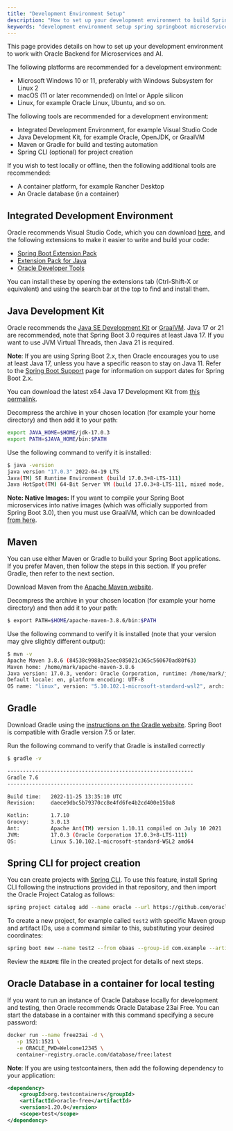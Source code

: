 ```yaml
---
title: "Development Environment Setup"
description: "How to set up your development environment to build Spring Boot applications with the Oracle Backend for Microservices and AI"
keywords: "development environment setup spring springboot microservices oracle backend java maven gradle ide tools"
---
```


This page provides details on how to set up your development environment to work with Oracle Backend for Microservices and AI.

The following platforms are recommended for a development environment:

- Microsoft Windows 10 or 11, preferably with Windows Subsystem for Linux 2
- macOS (11 or later recommended) on Intel or Apple silicon
- Linux, for example Oracle Linux, Ubuntu, and so on.

The following tools are recommended for a development environment:

- Integrated Development Environment, for example Visual Studio Code
- Java Development Kit, for example Oracle, OpenJDK, or GraalVM
- Maven or Gradle for build and testing automation
- Spring CLI (optional) for project creation

If you wish to test locally or offline, then the following additional tools are recommended:

- A container platform, for example Rancher Desktop
- An Oracle database (in a container)

## Integrated Development Environment

Oracle recommends Visual Studio Code, which you can download [here](https://code.visualstudio.com/), and the following extensions to make it easier to write and build your code:

- [Spring Boot Extension Pack](https://marketplace.visualstudio.com/items?itemName=pivotal.vscode-boot-dev-pack)
- [Extension Pack for Java](https://marketplace.visualstudio.com/items?itemName=vscjava.vscode-java-pack)
- [Oracle Developer Tools](https://marketplace.visualstudio.com/items?itemName=Oracle.oracledevtools)

You can install these by opening the extensions tab (Ctrl-Shift-X or equivalent) and using the search bar at the top to find and install them.

## Java Development Kit

Oracle recommends the [Java SE Development Kit](https://www.oracle.com/java/technologies/downloads/#java17) or [GraalVM](https://www.graalvm.org/downloads/#). Java 17 or 21 are recommended, note that Spring Boot 3.0 requires at least Java 17. If you want to use JVM Virtual Threads, then Java 21 is required.

**Note**: If you are using Spring Boot 2.x, then Oracle encourages you to use at least Java 17, unless you have a specific reason to stay on Java 11. Refer to the [Spring Boot Support](https://spring.io/projects/spring-boot#support) page for information on support dates for Spring Boot 2.x.

You can download the latest x64 Java 17 Development Kit from
[this permalink](https://download.oracle.com/java/17/latest/jdk-17_linux-x64_bin.tar.gz).

Decompress the archive in your chosen location (for example your home directory) and then add it to your path:

```bash
export JAVA_HOME=$HOME/jdk-17.0.3
export PATH=$JAVA_HOME/bin:$PATH
```

Use the following command to verify it is installed:

```bash
$ java -version
java version "17.0.3" 2022-04-19 LTS
Java(TM) SE Runtime Environment (build 17.0.3+8-LTS-111)
Java HotSpot(TM) 64-Bit Server VM (build 17.0.3+8-LTS-111, mixed mode, sharing)
```

**Note: Native Images:** If you want to compile your Spring Boot microservices into native
images (which was officially supported from Spring Boot 3.0), then you must use GraalVM, which can be
downloaded [from here](https://www.graalvm.org/downloads/).

## Maven

You can use either Maven or Gradle to build your Spring Boot applications. If you prefer Maven, then follow the steps in this section. If you prefer Gradle, then refer to the next section.

Download Maven from the [Apache Maven website](https://maven.apache.org/download.cgi).

Decompress the archive in your chosen location (for example your home directory) and then add it to your path:

```bash
$ export PATH=$HOME/apache-maven-3.8.6/bin:$PATH
```

Use the following command to verify it is installed (note that your version may give slightly different output):

```bash
$ mvn -v
Apache Maven 3.8.6 (84538c9988a25aec085021c365c560670ad80f63)
Maven home: /home/mark/apache-maven-3.8.6
Java version: 17.0.3, vendor: Oracle Corporation, runtime: /home/mark/jdk-17.0.3
Default locale: en, platform encoding: UTF-8
OS name: "linux", version: "5.10.102.1-microsoft-standard-wsl2", arch: "amd64", family: "unix"
```

## Gradle

Download Gradle using the [instructions on the Gradle website](https://gradle.org/install/). Spring Boot is compatible with Gradle version 7.5 or later.

Run the following command to verify that Gradle is installed correctly

```bash
$ gradle -v

------------------------------------------------------------
Gradle 7.6
------------------------------------------------------------

Build time:   2022-11-25 13:35:10 UTC
Revision:     daece9dbc5b79370cc8e4fd6fe4b2cd400e150a8

Kotlin:       1.7.10
Groovy:       3.0.13
Ant:          Apache Ant(TM) version 1.10.11 compiled on July 10 2021
JVM:          17.0.3 (Oracle Corporation 17.0.3+8-LTS-111)
OS:           Linux 5.10.102.1-microsoft-standard-WSL2 amd64
```

## Spring CLI for project creation

You can create projects with [Spring CLI](https://spring.io/projects/spring-cli).  To use this
feature, install Spring CLI following the instructions provided in that repository, and then
import the Oracle Project Catalog as follows:

```bash
spring project catalog add --name oracle --url https://github.com/oracle/spring-cloud-oci/tree/main/database/spring-cli/catalog
```

To create a new project, for example called `test2` with specific Maven group and artifact IDs,
use a command similar to this, substituting your desired coordinates:

```bash
spring boot new --name test2 --from obaas --group-id com.example --artifact-id test2 --version 0.0.1
```

Review the `README` file in the created project for details of next steps.


## Oracle Database in a container for local testing

If you want to run an instance of Oracle Database locally for development and testing, then Oracle recommends Oracle Database 23ai Free.  You can start the database in a container with this
command specifying a secure password:

```bash
docker run --name free23ai -d \
   -p 1521:1521 \
   -e ORACLE_PWD=Welcome12345 \
   container-registry.oracle.com/database/free:latest
```

**Note**: If you are using testcontainers, then add the following dependency to your application:

```xml
<dependency>
    <groupId>org.testcontainers</groupId>
    <artifactId>oracle-free</artifactId>
    <version>1.20.0</version>
    <scope>test</scope>
</dependency>
```
